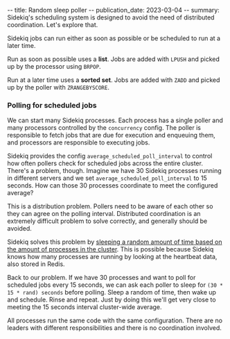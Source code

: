 -- title: Random sleep poller
-- publication_date: 2023-03-04
-- summary: Sidekiq's scheduling system is designed to avoid the need of distributed coordination. Let's explore that.

Sidekiq jobs can run either as soon as possible or be scheduled to run at a later time.

Run as soon as possible uses a **list**. Jobs are added with `LPUSH` and picked up by the processor using `BRPOP`.

Run at a later time uses a **sorted set**. Jobs are added with `ZADD` and picked up by the poller with `ZRANGEBYSCORE`.

### Polling for scheduled jobs

We can start many Sidekiq processes. Each process has a single poller and many processors controlled by the `concurrency` config. The poller is responsible to fetch jobs that are due for execution and enqueuing them, and processors are responsible to executing jobs.

Sidekiq provides the config `average_scheduled_poll_interval` to control how often pollers check for scheduled jobs across the entire cluster. There's a problem, though. Imagine we have 30 Sidekiq processes running in different servers and we set `average_scheduled_poll_interval` to 15 seconds. How can those 30 processes coordinate to meet the configured average?

This is a distribution problem. Pollers need to be aware of each other so they can agree on the polling interval. Distributed coordination is an extremely difficult problem to solve correctly, and generally should be avoided.

Sidekiq solves this problem by [sleeping a random amount of time based on the amount of processes in the cluster](https://github.com/sidekiq/sidekiq/blob/main/lib/sidekiq/scheduled.rb#L129-L160). This is possible because Sidekiq knows how many processes are running by looking at the heartbeat data, also stored in Redis.

Back to our problem. If we have 30 processes and want to poll for scheduled jobs every 15 seconds, we can ask each poller to sleep for `(30 * 15 * rand) seconds` before polling. Sleep a random of time, then wake up and schedule. Rinse and repeat. Just by doing this we'll get very close to meeting the 15 seconds interval cluster-wide average.

All processes run the same code with the same configuration. There are no leaders with different responsibilities and there is no coordination involved.
